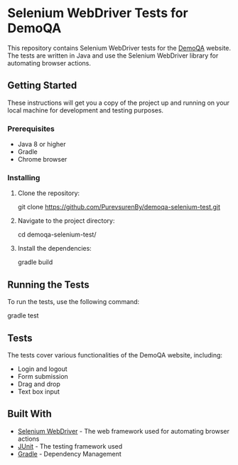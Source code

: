 # Selenium WebDriver Tests for DemoQA

This repository contains Selenium WebDriver tests for the [DemoQA](https://demoqa.com/) website. The tests are written in Java and use the Selenium WebDriver library for automating browser actions.

## Getting Started

These instructions will get you a copy of the project up and running on your local machine for development and testing purposes.

### Prerequisites

- Java 8 or higher
- Gradle
- Chrome browser

### Installing

1. Clone the repository:
   
   git clone https://github.com/PurevsurenBy/demoqa-selenium-test.git

2. Navigate to the project directory:

   cd demoqa-selenium-test/

3. Install the dependencies:

   gradle build

## Running the Tests

To run the tests, use the following command:

gradle test

## Tests

The tests cover various functionalities of the DemoQA website, including:

- Login and logout
- Form submission
- Drag and drop
- Text box input

## Built With

- [Selenium WebDriver](https://www.selenium.dev/projects/webdriver/) - The web framework used for automating browser actions
- [JUnit](https://junit.org/junit5/) - The testing framework used
- [Gradle](https://gradle.org/) - Dependency Management
